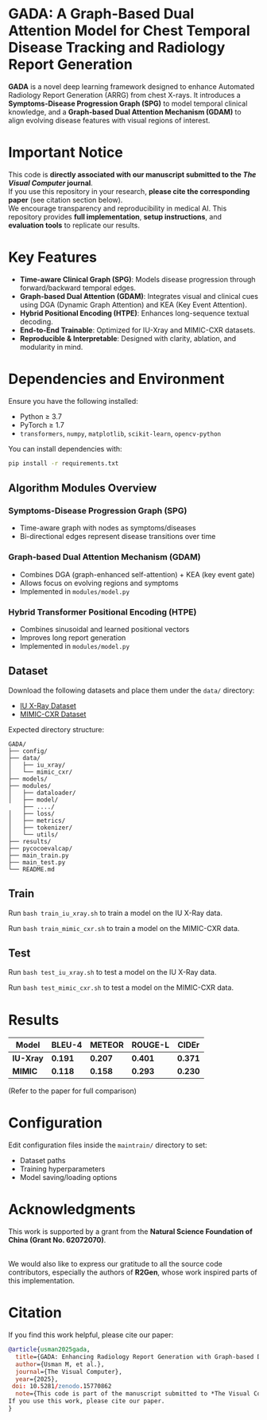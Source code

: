 # GADA: A Graph-Based Dual Attention Model for Chest Temporal Disease Tracking and Radiology Report Generation

**GADA** is a novel deep learning framework designed to enhance Automated Radiology Report Generation (ARRG) from chest X-rays. It introduces a **Symptoms-Disease Progression Graph (SPG)** to model temporal clinical knowledge, and a **Graph-based Dual Attention Mechanism (GDAM)** to align evolving disease features with visual regions of interest.



#  Important Notice

 This code is **directly associated with our manuscript submitted to the _The Visual Computer_ journal**.  
If you use this repository in your research, **please cite the corresponding paper** (see citation section below).  
We encourage transparency and reproducibility in medical AI. This repository provides **full implementation**, **setup instructions**, and **evaluation tools** to replicate our results.



#  Key Features

- **Time-aware Clinical Graph (SPG)**: Models disease progression through forward/backward temporal edges.
- **Graph-based Dual Attention (GDAM)**: Integrates visual and clinical cues using DGA (Dynamic Graph Attention) and KEA (Key Event Attention).
- **Hybrid Positional Encoding (HTPE)**: Enhances long-sequence textual decoding.
- **End-to-End Trainable**: Optimized for IU-Xray and MIMIC-CXR datasets.
- **Reproducible & Interpretable**: Designed with clarity, ablation, and modularity in mind.



#  Dependencies and Environment

Ensure you have the following installed:

- Python ≥ 3.7  
- PyTorch ≥ 1.7  
- `transformers`, `numpy`, `matplotlib`, `scikit-learn`, `opencv-python`

You can install dependencies with:

```bash
pip install -r requirements.txt
```
##  Algorithm Modules Overview

### Symptoms-Disease Progression Graph (SPG)

* Time-aware graph with nodes as symptoms/diseases
* Bi-directional edges represent disease transitions over time

###  Graph-based Dual Attention Mechanism (GDAM)

* Combines DGA (graph-enhanced self-attention) + KEA (key event gate)
* Allows focus on evolving regions and symptoms
* Implemented in `modules/model.py`

###  Hybrid Transformer Positional Encoding (HTPE)

* Combines sinusoidal and learned positional vectors
* Improves long report generation
* Implemented in `modules/model.py`

 ##  Dataset

Download the following datasets and place them under the `data/` directory:

* [IU X-Ray Dataset](https://iuhealth.org/find-medical-services/x-rays)
* [MIMIC-CXR Dataset](https://physionet.org/content/mimic-cxr-jpg/2.0.0/)

Expected directory structure:

```
GADA/
├── config/
├── data/
│   ├── iu_xray/
│   └── mimic_cxr/
├── models/
├── modules/
│   ├── dataloader/
│   ├── model/
    ├── ..../
│   ├── loss/
│   ├── metrics/
│   ├── tokenizer/
│   └── utils/
├── results/
├── pycocoevalcap/
├── main_train.py
├── main_test.py
└── README.md
```
## Train

Run `bash train_iu_xray.sh` to train a model on the IU X-Ray data.

Run `bash train_mimic_cxr.sh` to train a model on the MIMIC-CXR data.

## Test

Run `bash test_iu_xray.sh` to test a model on the IU X-Ray data.

Run `bash test_mimic_cxr.sh` to test a model on the MIMIC-CXR data.


# Results
| Model    | BLEU-4    | METEOR    | ROUGE-L   | CIDEr     |
| -------- | --------- | --------- | --------- | --------- |
| **IU-Xray** | **0.191** | **0.207** | **0.401** | **0.371** |
| **MIMIC** | **0.118** | **0.158** | **0.293** | **0.230** |

(Refer to the paper for full comparison)
#  Configuration

Edit configuration files inside the `maintrain/` directory to set:

* Dataset paths
* Training hyperparameters
* Model saving/loading options

# Acknowledgments

This work is supported by a grant from the **Natural Science Foundation of China (Grant No. 62072070)**.  <br><br>

We would also like to express our gratitude to all the source code contributors, especially the authors of **R2Gen**, whose work inspired parts of this implementation.


# Citation
If you find this work helpful, please cite our paper:<br>
```bibtex
@article{usman2025gada,
  title={GADA: Enhancing Radiology Report Generation with Graph-based Dual Attention and Temporal Disease Progression Modeling},
  author={Usman M, et al.},
  journal={The Visual Computer},
  year={2025},
 doi: 10.5281/zenodo.15770862
  note={This code is part of the manuscript submitted to *The Visual Computer*.  
If you use this work, please cite our paper.
}


```


